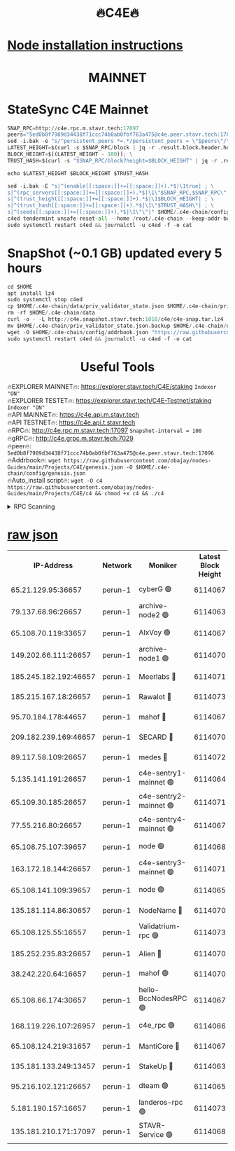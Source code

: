 <h1 align="center"> 🔥C4E🔥</h1>

[Node installation instructions](https://github.com/obajay/nodes-Guides/tree/main/Projects/C4E)
=

<h1 align="center"> MAINNET</h1>

# StateSync C4E Mainnet
```python
SNAP_RPC=http://c4e.rpc.m.stavr.tech:17097
peers="5ed0b8f7989d34438f71ccc74b0ab0fbf763a475@c4e.peer.stavr.tech:17096"
sed -i.bak -e "s/^persistent_peers *=.*/persistent_peers = \"$peers\"/" $HOME/.c4e-chain/config/config.toml
LATEST_HEIGHT=$(curl -s $SNAP_RPC/block | jq -r .result.block.header.height); \
BLOCK_HEIGHT=$((LATEST_HEIGHT - 100)); \
TRUST_HASH=$(curl -s "$SNAP_RPC/block?height=$BLOCK_HEIGHT" | jq -r .result.block_id.hash)

echo $LATEST_HEIGHT $BLOCK_HEIGHT $TRUST_HASH

sed -i.bak -E "s|^(enable[[:space:]]+=[[:space:]]+).*$|\1true| ; \
s|^(rpc_servers[[:space:]]+=[[:space:]]+).*$|\1\"$SNAP_RPC,$SNAP_RPC\"| ; \
s|^(trust_height[[:space:]]+=[[:space:]]+).*$|\1$BLOCK_HEIGHT| ; \
s|^(trust_hash[[:space:]]+=[[:space:]]+).*$|\1\"$TRUST_HASH\"| ; \
s|^(seeds[[:space:]]+=[[:space:]]+).*$|\1\"\"|" $HOME/.c4e-chain/config/config.toml
c4ed tendermint unsafe-reset-all --home /root/.c4e-chain --keep-addr-book
sudo systemctl restart c4ed && journalctl -u c4ed -f -o cat
```
# SnapShot (~0.1 GB) updated every 5 hours
```python
cd $HOME
apt install lz4
sudo systemctl stop c4ed
cp $HOME/.c4e-chain/data/priv_validator_state.json $HOME/.c4e-chain/priv_validator_state.json.backup
rm -rf $HOME/.c4e-chain/data
curl -o - -L http://c4e.snapshot.stavr.tech:1018/c4e/c4e-snap.tar.lz4 | lz4 -c -d - | tar -x -C $HOME/.c4e-chain --strip-components 2
mv $HOME/.c4e-chain/priv_validator_state.json.backup $HOME/.c4e-chain/data/priv_validator_state.json
wget -O $HOME/.c4e-chain/config/addrbook.json "https://raw.githubusercontent.com/obajay/nodes-Guides/main/Projects/C4E/addrbook.json"
sudo systemctl restart c4ed && journalctl -u c4ed -f -o cat
```
 <h1 align="center"> Useful Tools</h1>

🔥EXPLORER MAINNET🔥:  https://explorer.stavr.tech/C4E/staking            `Indexer "ON"` \
🔥EXPLORER TESTET🔥:   https://explorer.stavr.tech/C4E-Testnet/staking     `Indexer "ON"` \
🔥API MAINNET🔥:       https://c4e.api.m.stavr.tech \
🔥API TESTNET🔥:       https://c4e.api.t.stavr.tech \
🔥RPC🔥:               http://c4e.rpc.m.stavr.tech:17097                  `Snapshot-interval = 100` \
🔥gRPC🔥:              http://c4e.grpc.m.stavr.tech:7029 \
🔥peer🔥:              `5ed0b8f7989d34438f71ccc74b0ab0fbf763a475@c4e.peer.stavr.tech:17096` \
🔥Addrbook🔥:    ```wget https://raw.githubusercontent.com/obajay/nodes-Guides/main/Projects/C4E/genesis.json -O $HOME/.c4e-chain/config/genesis.json``` \
🔥Auto_install script🔥: ```wget -O c4 https://raw.githubusercontent.com/obajay/nodes-Guides/main/Projects/C4E/c4 && chmod +x c4 && ./c4```





<details>
<summary>RPC Scanning</summary>

<h2 align="center"> We scan nodes in real time every 4 hours. And we provide the final result of RPC endpoints.
We cannot influence the operation of these nodes in any way. </h2>


```python
If Voting Power is higher than 0 --> then the Node is a validator of the network and may be subject to attack and be a potential threat to the chain.
```
```python
We marked such validators with a red symbol
```

</details>

[raw json](https://rpc-check.c4e.stavr.tech/c4e/rpc-c4e-result.json)
=



<table><tr><th>IP-Address</th><th>Network</th><th>Moniker</th><th>Latest Block Height</th><th>Earliest Block Height</th><th>Catching Up</th><th>Voting Power</th><th>Scan Time</th></tr><tr><td>65.21.129.95:36657</td><td>perun-1</td><td>cyberG 🟢</td><td>6114067</td><td>0</td><td>False</td><td>0</td><td>2023-12-02T17:04:18.235831392UTC</td></tr><tr><td>79.137.68.96:26657</td><td>perun-1</td><td>archive-node2 🟢</td><td>6114063</td><td>1</td><td>False</td><td>0</td><td>2023-12-02T17:04:00.833928396UTC</td></tr><tr><td>65.108.70.119:33657</td><td>perun-1</td><td>AlxVoy 🟢</td><td>6114067</td><td>1</td><td>False</td><td>0</td><td>2023-12-02T17:04:17.519166065UTC</td></tr><tr><td>149.202.66.111:26657</td><td>perun-1</td><td>archive-node1 🟢</td><td>6114070</td><td>1</td><td>False</td><td>0</td><td>2023-12-02T17:04:34.288361335UTC</td></tr><tr><td>185.245.182.192:46657</td><td>perun-1</td><td>Meerlabs 🔴</td><td>6114071</td><td>1051501</td><td>False</td><td>493550</td><td>2023-12-02T17:04:39.939722116UTC</td></tr><tr><td>185.215.167.18:26657</td><td>perun-1</td><td>Rawalot 🔴</td><td>6114073</td><td>1090501</td><td>False</td><td>579034</td><td>2023-12-02T17:04:52.425427005UTC</td></tr><tr><td>95.70.184.178:44657</td><td>perun-1</td><td>mahof 🔴</td><td>6114067</td><td>2342001</td><td>False</td><td>1357006</td><td>2023-12-02T17:04:16.689977869UTC</td></tr><tr><td>209.182.239.169:46657</td><td>perun-1</td><td>SECARD 🔴</td><td>6114070</td><td>2616101</td><td>False</td><td>675729</td><td>2023-12-02T17:04:31.536917714UTC</td></tr><tr><td>89.117.58.109:26657</td><td>perun-1</td><td>medes 🔴</td><td>6114072</td><td>2826001</td><td>False</td><td>471345</td><td>2023-12-02T17:04:47.166066695UTC</td></tr><tr><td>5.135.141.191:26657</td><td>perun-1</td><td>c4e-sentry1-mainnet 🟢</td><td>6114064</td><td>4267001</td><td>False</td><td>0</td><td>2023-12-02T17:04:00.200673654UTC</td></tr><tr><td>65.109.30.185:26657</td><td>perun-1</td><td>c4e-sentry2-mainnet 🟢</td><td>6114071</td><td>5186001</td><td>False</td><td>0</td><td>2023-12-02T17:04:39.515265805UTC</td></tr><tr><td>77.55.216.80:26657</td><td>perun-1</td><td>c4e-sentry4-mainnet 🟢</td><td>6114067</td><td>5187001</td><td>False</td><td>0</td><td>2023-12-02T17:04:17.107939705UTC</td></tr><tr><td>65.108.75.107:39657</td><td>perun-1</td><td>node 🟢</td><td>6114068</td><td>5198801</td><td>False</td><td>0</td><td>2023-12-02T17:04:20.626102996UTC</td></tr><tr><td>163.172.18.144:26657</td><td>perun-1</td><td>c4e-sentry3-mainnet 🟢</td><td>6114071</td><td>5286001</td><td>False</td><td>0</td><td>2023-12-02T17:04:40.741098580UTC</td></tr><tr><td>65.108.141.109:39657</td><td>perun-1</td><td>node 🟢</td><td>6114065</td><td>5303301</td><td>False</td><td>0</td><td>2023-12-02T17:04:03.329059861UTC</td></tr><tr><td>135.181.114.86:30657</td><td>perun-1</td><td>NodeName 🔴</td><td>6114070</td><td>5508301</td><td>False</td><td>333717</td><td>2023-12-02T17:04:34.633011177UTC</td></tr><tr><td>65.108.125.55:16557</td><td>perun-1</td><td>Validatrium-rpc 🟢</td><td>6114073</td><td>5551301</td><td>False</td><td>0</td><td>2023-12-02T17:04:49.617962028UTC</td></tr><tr><td>185.252.235.83:26657</td><td>perun-1</td><td>Alien 🔴</td><td>6114070</td><td>5736001</td><td>False</td><td>380508</td><td>2023-12-02T17:04:34.934633999UTC</td></tr><tr><td>38.242.220.64:16657</td><td>perun-1</td><td>mahof 🟢</td><td>6114070</td><td>5980001</td><td>False</td><td>0</td><td>2023-12-02T17:04:31.865253395UTC</td></tr><tr><td>65.108.66.174:30657</td><td>perun-1</td><td>hello-BccNodesRPC 🟢</td><td>6114067</td><td>5985401</td><td>False</td><td>0</td><td>2023-12-02T17:04:17.845712565UTC</td></tr><tr><td>168.119.226.107:26957</td><td>perun-1</td><td>c4e_rpc 🟢</td><td>6114066</td><td>6014066</td><td>False</td><td>0</td><td>2023-12-02T17:04:09.786128711UTC</td></tr><tr><td>65.108.124.219:31657</td><td>perun-1</td><td>MantiCore 🔴</td><td>6114067</td><td>6014067</td><td>False</td><td>837469</td><td>2023-12-02T17:04:16.252236543UTC</td></tr><tr><td>135.181.133.249:13457</td><td>perun-1</td><td>StakeUp 🔴</td><td>6114063</td><td>6015001</td><td>False</td><td>1357007</td><td>2023-12-02T17:03:51.735548425UTC</td></tr><tr><td>95.216.102.121:26657</td><td>perun-1</td><td>dteam 🟢</td><td>6114065</td><td>6102001</td><td>False</td><td>0</td><td>2023-12-02T17:04:00.510045908UTC</td></tr><tr><td>5.181.190.157:16657</td><td>perun-1</td><td>landeros-rpc 🟢</td><td>6114073</td><td>6106001</td><td>False</td><td>0</td><td>2023-12-02T17:04:52.080272005UTC</td></tr><tr><td>135.181.210.171:17097</td><td>perun-1</td><td>STAVR-Service 🟢</td><td>6114068</td><td>6112001</td><td>False</td><td>0</td><td>2023-12-02T17:04:23.059621645UTC</td></tr></table>
